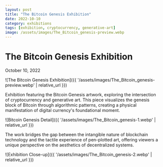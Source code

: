 ```yaml
---
layout: post
title: "The Bitcoin Genesis Exhibition"
date: 2022-10-10
category: exhibitions
tags: [exhibition, cryptocurrency, generative-art]
image: /assets/images/The_Bitcoin_genesis-preview.webp
---
```


# The Bitcoin Genesis Exhibition
October 10, 2022

![The Bitcoin Genesis Exhibition]({{ '/assets/images/The_Bitcoin_genesis-preview.webp' | relative_url }})

Exhibition featuring the Bitcoin Genesis artwork, exploring the intersection of cryptocurrency and generative art. This piece visualizes the genesis block of Bitcoin through algorithmic patterns, creating a physical manifestation of digital currency's foundational moment.

![Bitcoin Genesis Detail]({{ '/assets/images/The_Bitcoin_genesis-1.webp' | relative_url }})

The work bridges the gap between the intangible nature of blockchain technology and the tactile experience of pen-plotted art, offering viewers a unique perspective on the aesthetics of decentralized systems.

![Exhibition Close-up]({{ '/assets/images/The_Bitcoin_genesis-2.webp' | relative_url }})